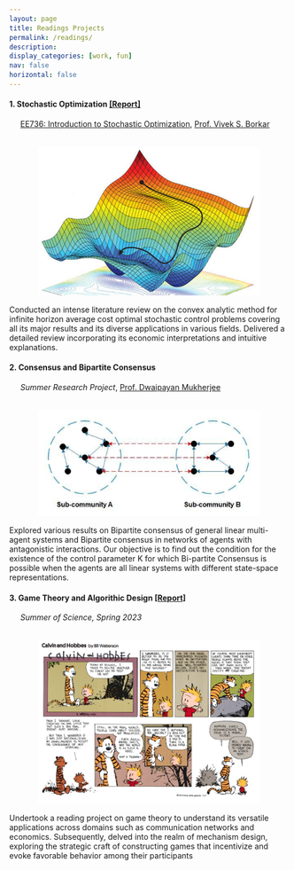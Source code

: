 ```yaml
---
layout: page
title: Readings Projects
permalink: /readings/
description:
display_categories: [work, fun]
nav: false
horizontal: false
---
```


#### 1. **Stochastic Optimization**  [[Report]](/assets/pdf/Reading_Project.pdf)
<div style="margin-left: 20px;">
  <a href="https://www.ee.iitb.ac.in/web/course_lists/ee-736-introduction-to-stochastic-optimization/">EE736: Introduction to Stochastic Optimization</a>, 
  <a href="https://www.ee.iitb.ac.in/web/people/faculty/home/borkar">Prof. Vivek S. Borkar</a>
</div>

<div style="height: 20px;"></div> <!-- Empty div for spacing -->

<p align="center">
    <img width="400" src="/assets/img/opt.jpg">
</p>


Conducted an intense literature review on the convex analytic method for infinite horizon average cost optimal stochastic control problems covering all its major results and its diverse applications in various fields. Delivered a detailed review incorporating its economic interpretations and intuitive explanations.  

#### 2. **Consensus and Bipartite Consensus**  
<div style="margin-left: 20px;">
  <em>Summer Research Project</em>, 
  <a href="https://www.ee.iitb.ac.in/web/people/dwaipayan-mukherjee/">Prof. Dwaipayan Mukherjee</a>
</div>

<div style="height: 20px;"></div> <!-- Empty div for spacing -->

<p align="center">
    <img width="400" src="/assets/img/Bipartite-consensus.jpg">
</p>


Explored various results on Bipartite consensus of general linear multi-agent systems and Bipartite consensus in networks of agents with antagonistic interactions.  Our objective is to find out the condition for the existence of the control parameter K for which Bi-partite Consensus is possible when the agents are all linear systems with different state-space representations.

#### 3. **Game Theory and Algorithic Design**  [[Report]](/assets/pdf/game.pdf) 
<div style="margin-left: 20px;">
    <em>Summer of Science, Spring 2023</em>
</div>

<div style="height: 20px;"></div> <!-- Empty div for spacing -->

<p align="center">
    <img width="400" src="/assets/img/games.png">
</p>


Undertook a reading project on game theory to understand its versatile applications across domains such as communication networks and economics. Subsequently, delved into the realm of mechanism design, exploring the strategic craft of constructing games that incentivize and evoke favorable behavior among their participants  
